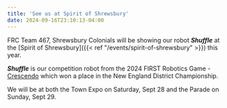 ```yaml
---
title: 'See us at Spirit of Shrewsbury'
date: 2024-09-16T23:10:13-04:00
---
```


FRC Team 467, Shrewsbury Colonials will be showing our robot **_Shuffle_** at the [Spirit of Shrewsbury]({{< ref "/events/spirit-of-shrewsbury" >}}) this year.

**_Shuffle_** is our competition robot from the 2024 FIRST Robotics Game - [Crescendo](https://en.wikipedia.org/wiki/Crescendo_(FIRST)) which won a place in the New England District Championship.

We will be at both the Town Expo on Saturday, Sept 28 and the Parade on Sunday, Sept 29.